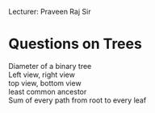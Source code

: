 Lecturer: Praveen Raj Sir 

# Questions on Trees
Diameter of a binary tree <br>
Left view, right view <br>
top view, bottom view <br>
least common ancestor <br>
Sum of every path from root to every leaf <br>
